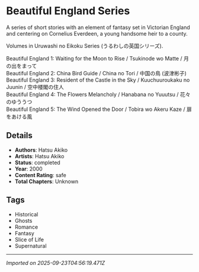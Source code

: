 # Beautiful England Series

A series of short stories with an element of fantasy set in Victorian England 
and centering on Cornelius Everdeen, a young handsome heir to a county.

Volumes in Uruwashi no Eikoku Series (うるわしの英国シリーズ).
  
Beautiful England 1: Waiting for the Moon to Rise / Tsukinode wo Matte / 月の出をまって  
Beautiful England 2: China Bird Guide / China no Tori / 中国の鳥 (波津彬子)  
Beautiful England 3: Resident of the Castle in the Sky / Kuuchuuroukaku no Juunin / 空中楼閣の住人  
Beautiful England 4: The Flowers Melancholy / Hanabana no Yuuutsu / 花々のゆううつ  
Beautiful England 5: The Wind Opened the Door / Tobira wo Akeru Kaze / 扉をあける風

## Details
- **Authors**: Hatsu Akiko
- **Artists**: Hatsu Akiko
- **Status**: completed
- **Year**: 2000
- **Content Rating**: safe
- **Total Chapters**: Unknown

## Tags
- Historical
- Ghosts
- Romance
- Fantasy
- Slice of Life
- Supernatural

---
*Imported on 2025-09-23T04:56:19.471Z*
